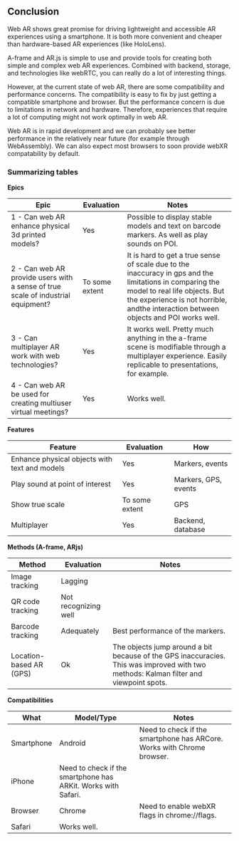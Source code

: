 ## Conclusion

Web AR shows great promise for driving lightweight and accessible AR experiences using a smartphone. It is both more convenient and cheaper than hardware-based AR experiences (like HoloLens). 

A-frame and AR.js is simple to use and provide tools for creating both simple and complex web AR experiences. Combined with backend, storage, and technologies like webRTC, you can really do a lot of interesting things.

However, at the current state of web AR, there are some compatibility and performance concerns. The compatibility is easy to fix by just getting a compatible smartphone and browser. But the performance concern is due to limitations in network and hardware. Therefore, experiences that require a lot of computing might not work optimally in web AR.

Web AR is in rapid development and we can probably see better performance in the relatively near future (for example through WebAssembly). We can also expect most browsers to soon provide webXR compatability by default.

### Summarizing tables

**Epics**

| **Epic** | **Evaluation** | **Notes** |
| --- | --- | --- |
| 1 - Can web AR enhance physical 3d printed models? | Yes | Possible to display stable models and text on barcode markers. As well as play sounds on POI. |
| 2 - Can web AR provide users with a sense of true scale of industrial equipment? | To some extent | It is hard to get a true sense of scale due to the inaccuracy in gps and the limitations in comparing the model to real life objects. But the experience is not horrible, andthe interaction between objects and POI works well. |
| 3 - Can multiplayer AR work with web technologies? | Yes | It works well. Pretty much anything in the a-frame scene is modifiable through a multiplayer experience. Easily replicable to presentations, for example. |
| 4 - Can web AR be used for creating multiuser virtual meetings? | Yes | Works well. |

**Features**

| **Feature** | **Evaluation** | **How** |
| --- | --- | --- |
| Enhance physical objects with text and models | Yes | Markers, events |
| Play sound at point of interest | Yes | Markers, GPS, events |
| Show true scale | To some extent | GPS |
| Multiplayer | Yes | Backend, database |

**Methods (A-frame, ARjs)**

| **Method** | **Evaluation** | **Notes** |
| --- | --- | --- |
| Image tracking | Lagging |
| QR code tracking | Not recognizing well |
| Barcode tracking | Adequately | Best performance of the markers. |
| Location-based AR (GPS) | Ok | The objects jump around a bit because of the GPS inaccuracies. This was improved with two methods: Kalman filter and viewpoint spots. |

**Compatibilities**

| **What** | **Model/Type** | **Notes** |
| --- | --- | --- |
| Smartphone | Android | Need to check if the smartphone has ARCore. Works with Chrome browser. |
 | iPhone | Need to check if the smartphone has ARKit. Works with Safari. |
| Browser | Chrome | Need to enable webXR flags in chrome://flags. |
 | Safari | Works well. |